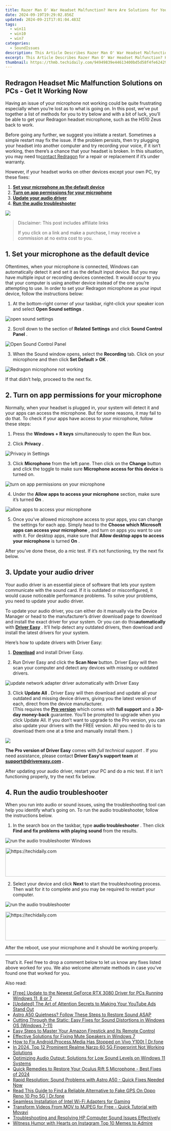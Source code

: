 ```yaml
---
title: Razer Man O' War Headset Malfunction? Here Are Solutions for Your Mic Troubles!
date: 2024-09-19T19:29:02.856Z
updated: 2024-09-21T17:01:04.483Z
tags:
  - win11
  - win10
  - win7
categories:
  - SoundIssues
description: This Article Describes Razer Man O' War Headset Malfunction? Here Are Solutions for Your Mic Troubles!
excerpt: This Article Describes Razer Man O' War Headset Malfunction? Here Are Solutions for Your Mic Troubles!
thumbnail: https://thmb.techidaily.com/94949839e44613400bd5d58f4fe6242909222f90165f20a133ed7c6cab443aea.png
---
```


## Redragon Headset Mic Malfunction Solutions on PCs - Get It Working Now

Having an issue of your microphone not working could be quite frustrating especially when you’re lost as to what is going on. In this post, we’ve put together a list of methods for you to try below and with a bit of luck, you’ll be able to get your Redragon headset microphone, such as the H510 Zeus back to work.

 Before going any further, we suggest you initiate a restart. Sometimes a simple restart may fix the issue. If the problem persists, then try plugging your headset into another computer and try recording your voice, if it isn’t working, then there’s a chance that your headset is broken. In this situation, you may need to[contact Redragon](https://www.redragonzone.com/pages/contact-us?%5Fga=2.199742446.1576412989.1621923689-1791128361.1621923689) for a repair or replacement if it’s under warranty.

 However, if your headset works on other devices except your own PC, try these fixes:

1. **[Set your microphone as the default device](https://tools.techidaily.com/drivereasy/download/)**
2. **[Turn on app permissions for your microphone](https://tools.techidaily.com/drivereasy/download/)**
3. **[Update your audio driver](https://tools.techidaily.com/drivereasy/download/)**
4. **[Run the audio troubleshooter](https://tools.techidaily.com/drivereasy/download/)**

![](https://images.drivereasy.com/wp-content/uploads/2021/05/Redragon-featured-image.png)

>  Disclaimer: This post includes affiliate links
>
>  If you click on a link and make a purchase, I may receive a commission at no extra cost to you.
>

## 1\. Set your microphone as the default device

 Oftentimes, when your microphone is connected, Windows can automatically detect it and set it as the default input device. But you may have multiple input or recording devices connected. It would occur to you that your computer is using another device instead of the one you’re attempting to use. In order to set your Redragon microphone as your input device, follow the instructions below:

 1) At the bottom-right corner of your taskbar, right-click your speaker icon and select **Open Sound settings** .  
  
![open sound settings](https://images.drivereasy.com/wp-content/uploads/2021/04/open-sound-settings-1.png)

 2) Scroll down to the section of **Related Settings** and click **Sound Control Panel** .  
  
![Open Sound Control Panel](https://images.drivereasy.com/wp-content/uploads/2021/02/sound-control-panel.png)

 3) When the Sound window opens, select the **Recording**  tab. Click on your microphone and then click **Set Default > OK** .  
  
![Redragon microphone not working](https://images.drivereasy.com/wp-content/uploads/2021/05/set-as-default.png)

If that didn’t help, proceed to the next fix.

## 2\. Turn on app permissions for your microphone

 Normally, when your headset is plugged in, your system will detect it and your apps can access the microphone. But for some reasons, it may fail to do that. To check if your apps have access to your microphone, follow these steps:

 1) Press the **Windows + R keys**  simultaneously to open the Run box.

 2) Click **Privacy** .  
  
![Privacy in Settings](https://images.drivereasy.com/wp-content/uploads/2021/02/privacy.png)

 3) Click **Microphone**  from the left pane. Then click on the **Change**  button and click the toggle to make sure **Microphone access for this device**  is turned on.  
  
![turn on app permissions on your microphone](https://images.drivereasy.com/wp-content/uploads/2021/02/turn-on-app-permissions-for-your-micropho0ne.png)

 4) Under the **Allow apps to access your microphone**  section, make sure it’s turned **On** .  
  
![allow apps to access your microphone](https://images.drivereasy.com/wp-content/uploads/2021/02/allow-apps-to-access-your-microphone.png)

 5) Once you’ve allowed microphone access to your apps, you can change the settings for each app. Simply head to the **Choose which Microsoft apps can access your microphone** , and turn on apps you want to use with it. For desktop apps, make sure that **Allow desktop apps to access your microphone**  is turned **On** .

 After you’ve done these, do a mic test. If it’s not functioning, try the next fix below.

## 3\. Update your audio driver

 Your audio driver is an essential piece of software that lets your system communicate with the sound card. If it is outdated or misconfigured, it would cause noticeable performance problems. To solve your problems, you need to update your audio driver.

 To update your audio driver, you can either do it manually via the Device Manager or head to the manufacturer’s driver download page to download and install the exact driver for your system. Or you can do this**automatically** with **[Driver Easy](https://tools.techidaily.com/drivereasy/download/)**  . It’ll help detect any outdated drivers, then download and install the latest drivers for your system.

Here’s how to update drivers with Driver Easy:

 1) **[Download](https://tools.techidaily.com/drivereasy/download/)**  and install Driver Easy.

 2) Run Driver Easy and click the **Scan Now** button. Driver Easy will then scan your computer and detect any devices with missing or outdated drivers.

![update network adapter driver automatically with Driver Easy](https://images.drivereasy.com/wp-content/uploads/2020/11/Scan-now-1.jpg)

 3) Click **Update All** . Driver Easy will then download and update all your outdated and missing device drivers, giving you the latest version of each, direct from the device manufacturer.  
 (This requires the **[Pro version](https://tools.techidaily.com/drivereasy/download/)**  which comes with **full support**  and a **30-day money-back**  guarantee. You’ll be prompted to upgrade when you click Update All. If you don’t want to upgrade to the Pro version, you can also update your drivers with the FREE version. All you need to do is to download them one at a time and manually install them. )

![](https://images.drivereasy.com/wp-content/uploads/2021/05/update-audio-driver-automatically-with-Driver-Easy.png)

**The Pro version of Driver Easy** comes with _full technical support_ . If you need assistance, please contact **Driver Easy’s support team** at **[support@drivereasy.com](https://tools.techidaily.com/drivereasy/download/) .**

 After updating your audio driver, restart your PC and do a mic test. If it isn’t functioning properly, try the next fix below.

## 4\. Run the audio troubleshooter

 When you run into audio or sound issues, using the troubleshooting tool can help you identify what’s going on. To run the audio troubleshooter, follow the instructions below.

 1) In the search box on the taskbar, type **audio troubleshooter** . Then click **Find and fix problems with playing sound**  from the results.  
  
![run the audio troubleshooter Windows](https://images.drivereasy.com/wp-content/uploads/2021/03/audion-troubleshooter.png)

<!-- affiliate ads begin -->
<a href="https://zebaoaffiliateprogram.pxf.io/c/5597632/2137972/21526" target="_top" id="2137972">
  <img src="//a.impactradius-go.com/display-ad/21526-2137972" border="0" alt="https://techidaily.com" width="728" height="90"/>
</a>
<img height="0" width="0" src="https://zebaoaffiliateprogram.pxf.io/i/5597632/2137972/21526" style="position:absolute;visibility:hidden;" border="0" />
<!-- affiliate ads end -->

 2) Select your device and click **Next**  to start the troubleshooting process. Then wait for it to complete and you may be required to restart your computer.  
  
![run the audio troubleshooter](https://images.drivereasy.com/wp-content/uploads/2021/05/audio-troubleshooter.png)

<!-- affiliate ads begin -->
<a href="https://appsumo.8odi.net/c/5597632/2094415/7443" target="_top" id="2094415">
  <img src="//a.impactradius-go.com/display-ad/7443-2094415" border="0" alt="https://techidaily.com" width="728" height="90"/>
</a>
<img height="0" width="0" src="https://appsumo.8odi.net/i/5597632/2094415/7443" style="position:absolute;visibility:hidden;" border="0" />
<!-- affiliate ads end -->

After the reboot, use your microphone and it should be working properly.

---

 That’s it. Feel free to drop a comment below to let us know any fixes listed above worked for you. We also welcome alternate methods in case you’ve found one that worked for you.

<ins class="adsbygoogle"
     style="display:block"
     data-ad-format="autorelaxed"
     data-ad-client="ca-pub-7571918770474297"
     data-ad-slot="1223367746"></ins>

<ins class="adsbygoogle"
     style="display:block"
     data-ad-client="ca-pub-7571918770474297"
     data-ad-slot="8358498916"
     data-ad-format="auto"
     data-full-width-responsive="true"></ins>

<span class="atpl-alsoreadstyle">Also read:</span>
<div><ul>
<li><a href="https://hardware-updates.techidaily.com/free-update-to-the-newest-geforce-rtx-3080-driver-for-pcs-running-windows-11-8-or-7/"><u>[Free] Update to the Newest GeForce RTX 3080 Driver for PCs Running Windows 11, 8 or 7</u></a></li>
<li><a href="https://facebook-video-footage.techidaily.com/updated-the-art-of-attention-secrets-to-making-your-youtube-ads-stand-out/"><u>[Updated] The Art of Attention Secrets to Making Your YouTube Ads Stand Out</u></a></li>
<li><a href="https://sound-issues.techidaily.com/astro-a50-quietness-follow-these-steps-to-restore-sound-asap/"><u>Astro A50 Quietness? Follow These Steps to Restore Sound ASAP</u></a></li>
<li><a href="https://sound-issues.techidaily.com/cutting-through-the-static-easy-fixes-for-sound-distortions-in-windows-os-windows-7-11/"><u>Cutting Through the Static: Easy Fixes for Sound Distortions in Windows OS (Windows 7-11)</u></a></li>
<li><a href="https://techtrends.techidaily.com/easy-steps-to-master-your-amazon-firestick-and-its-remote-control/"><u>Easy Steps to Master Your Amazon Firestick and Its Remote Control</u></a></li>
<li><a href="https://sound-issues.techidaily.com/effective-solutions-for-fixing-mute-speakers-in-windows-7/"><u>Effective Solutions for Fixing Mute Speakers in Windows 7</u></a></li>
<li><a href="https://change-location.techidaily.com/how-to-fix-androidprocessmedia-has-stopped-on-vivo-y100t-drfone-by-drfone-fix-android-problems-fix-android-problems/"><u>How to Fix Android.Process.Media Has Stopped on Vivo Y100t | Dr.fone</u></a></li>
<li><a href="https://easy-unlock-android.techidaily.com/in-2024-top-12-prominent-realme-narzo-60-5g-fingerprint-not-working-solutions-by-drfone-android/"><u>In 2024, Top 12 Prominent Realme Narzo 60 5G Fingerprint Not Working Solutions</u></a></li>
<li><a href="https://sound-issues.techidaily.com/optimizing-audio-output-solutions-for-low-sound-levels-on-windows-11-systems/"><u>Optimizing Audio Output: Solutions for Low Sound Levels on Windows 11 Systems</u></a></li>
<li><a href="https://sound-issues.techidaily.com/quick-remedies-to-restore-your-oculus-rift-s-microphone-best-fixes-of-2024/"><u>Quick Remedies to Restore Your Oculus Rift S Microphone - Best Fixes of 2024</u></a></li>
<li><a href="https://sound-issues.techidaily.com/rapid-resolution-sound-problems-with-astro-a50-quick-fixes-needed-now/"><u>Rapid Resolution: Sound Problems with Astro A50 - Quick Fixes Needed Now</u></a></li>
<li><a href="https://fake-location.techidaily.com/read-this-guide-to-find-a-reliable-alternative-to-fake-gps-on-oppo-reno-10-pro-5g-drfone-by-drfone-virtual-android/"><u>Read This Guide to Find a Reliable Alternative to Fake GPS On Oppo Reno 10 Pro 5G | Dr.fone</u></a></li>
<li><a href="https://windows11.techidaily.com/seamless-installation-of-intel-wi-fi-adapters-for-gaming/"><u>Seamless Installation of Intel Wi-Fi Adapters for Gaming</u></a></li>
<li><a href="https://some-techniques.techidaily.com/transform-videos-from-mov-to-mjpeg-for-free-quick-tutorial-with-movavi/"><u>Transform Videos From MOV to MJPEG for Free - Quick Tutorial with Movavi</u></a></li>
<li><a href="https://sound-issues.techidaily.com/troubleshooting-and-resolving-hp-computer-sound-issues-effectively/"><u>Troubleshooting and Resolving HP Computer Sound Issues Effectively</u></a></li>
<li><a href="https://instagram-clips.techidaily.com/witness-humor-with-hearts-on-instagram-top-10-memes-to-admire/"><u>Witness Humor with Hearts on Instagram Top 10 Memes to Admire</u></a></li>
</ul></div>

